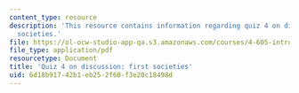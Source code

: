 ```yaml
---
content_type: resource
description: 'This resource contains information regarding quiz 4 on discussion: first
  societies.'
file: https://ol-ocw-studio-app-qa.s3.amazonaws.com/courses/4-605-introduction-to-the-history-and-theory-of-architecture-spring-2012/6d18b91742b1eb252f60f3e20c18498d_MIT4_605S12_quiz04.pdf
file_type: application/pdf
resourcetype: Document
title: 'Quiz 4 on discussion: first societies'
uid: 6d18b917-42b1-eb25-2f60-f3e20c18498d
---
```

